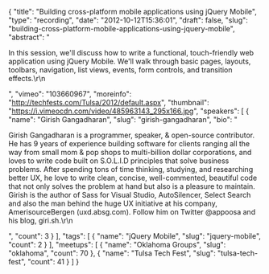 {
  "title": "Building cross-platform mobile applications using jQuery Mobile",
  "type": "recording",
  "date": "2012-10-12T15:36:01",
  "draft": false,
  "slug": "building-cross-platform-mobile-applications-using-jquery-mobile",
  "abstract": "<p>In this session, we'll discuss how to write a functional, touch-friendly web application using jQuery Mobile. We'll walk through basic pages, layouts, toolbars, navigation, list views, events, form controls, and transition effects.\r\n</p>",
  "vimeo": "103660967",
  "moreinfo": "http://techfests.com/Tulsa/2012/default.aspx",
  "thumbnail": "https://i.vimeocdn.com/video/485963143_295x166.jpg",
  "speakers": [
    {
      "name": "Girish Gangadharan",
      "slug": "girish-gangadharan",
      "bio": "<p>Girish Gangadharan is a programmer, speaker, & open-source contributor. He has 9 years of experience building software for clients ranging all the way from small mom & pop shops to multi-billion dollar corporations, and loves to write code built on S.O.L.I.D principles that solve business problems. After spending tons of time thinking, studying, and researching better UX, he love to write clean, concise, well-commented, beautiful code that not only solves the problem at hand but also is a pleasure to maintain. Girish is the author of Sass for Visual Studio, AutoSilencer, Select Search and also the man behind the huge UX initiative at his company, AmerisourceBergen (uxd.absg.com). Follow him on Twitter @appoosa and his blog, giri.sh.\r\n</p>",
      "count": 3
    }
  ],
  "tags": [
    {
      "name": "jQuery Mobile",
      "slug": "jquery-mobile",
      "count": 2
    }
  ],
  "meetups": [
    {
      "name": "Oklahoma Groups",
      "slug": "oklahoma",
      "count": 70
    },
    {
      "name": "Tulsa Tech Fest",
      "slug": "tulsa-tech-fest",
      "count": 41
    }
  ]
}
